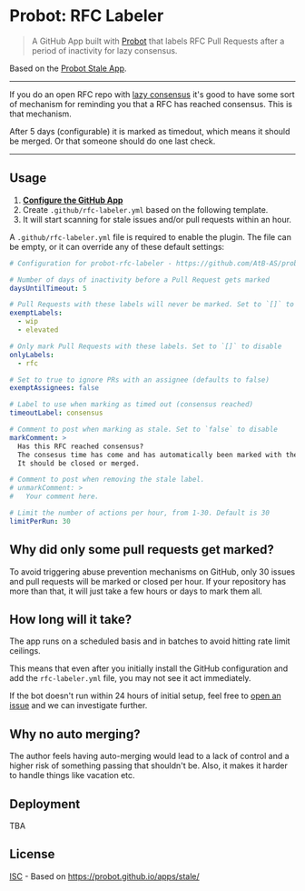 # Probot: RFC Labeler

> A GitHub App built with [Probot](https://github.com/probot/probot) that labels RFC Pull Requests after a period of inactivity for lazy consensus.

Based on the [Probot Stale App](https://probot.github.io/apps/stale/).

---

If you do an open RFC repo with [lazy consensus](https://github.com/AtB-AS/org/blob/master/VOTING.md#lazy-consensus-timeout) it's good to have some sort of mechanism for reminding you that a RFC has reached consensus. This is that mechanism.

After 5 days (configurable) it is marked as timedout, which means it should be merged. Or that someone should do one last check.

---

## Usage

1. **[Configure the GitHub App](https://github.com/apps/stale)**
2. Create `.github/rfc-labeler.yml` based on the following template.
3. It will start scanning for stale issues and/or pull requests within an hour.

A `.github/rfc-labeler.yml` file is required to enable the plugin. The file can be empty, or it can override any of these default settings:

```yml
# Configuration for probot-rfc-labeler - https://github.com/AtB-AS/probot-rfc-labeler

# Number of days of inactivity before a Pull Request gets marked
daysUntilTimeout: 5

# Pull Requests with these labels will never be marked. Set to `[]` to disable
exemptLabels:
  - wip
  - elevated

# Only mark Pull Requests with these labels. Set to `[]` to disable
onlyLabels:
  - rfc

# Set to true to ignore PRs with an assignee (defaults to false)
exemptAssignees: false

# Label to use when marking as timed out (consensus reached)
timeoutLabel: consensus

# Comment to post when marking as stale. Set to `false` to disable
markComment: >
  Has this RFC reached consensus?
  The consesus time has come and has automatically been marked with the `consensus` label
  It should be closed or merged.

# Comment to post when removing the stale label.
# unmarkComment: >
#   Your comment here.

# Limit the number of actions per hour, from 1-30. Default is 30
limitPerRun: 30
```

## Why did only some pull requests get marked?

To avoid triggering abuse prevention mechanisms on GitHub, only 30 issues and pull requests will be marked or closed per hour. If your repository has more than that, it will just take a few hours or days to mark them all.

## How long will it take?

The app runs on a scheduled basis and in batches to avoid hitting rate limit ceilings.

This means that even after you initially install the GitHub configuration and add the `rfc-labeler.yml` file, you may not see it act immediately.

If the bot doesn't run within 24 hours of initial setup, feel free to [open an issue](https://github.com/probot/stale/issues/new) and we can investigate further.

## Why no auto merging?

The author feels having auto-merging would lead to a lack of control and a higher risk of something passing that shouldn't be. Also, it makes it harder to handle things like vacation etc.

## Deployment

TBA

## License

[ISC](LICENSE) - Based on https://probot.github.io/apps/stale/
